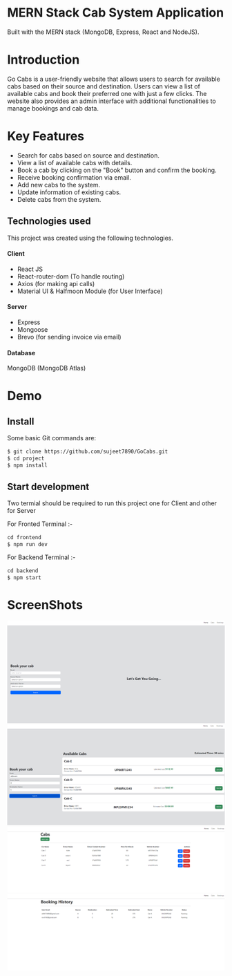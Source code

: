 # MERN Stack Cab System Application
Built with the MERN stack (MongoDB, Express, React and NodeJS).

# Introduction
Go Cabs is a user-friendly website that allows users to search for available cabs based on their source and destination. Users can view a list of available cabs and book their preferred one with just a few clicks. The website also provides an admin interface with additional functionalities to manage bookings and cab data.

# Key Features
- Search for cabs based on source and destination.
- View a list of available cabs with details.
- Book a cab by clicking on the "Book" button and confirm the booking.
- Receive booking confirmation via email.
- Add new cabs to the system.
- Update information of existing cabs.
- Delete  cabs from the system.

## Technologies used
This project was created using the following technologies.


#### Client

- React JS
- React-router-dom (To handle routing)
- Axios (for making api calls)
- Material UI & Halfmoon Module (for User Interface)


#### Server

- Express
- Mongoose
- Brevo (for sending invoice via email)


#### Database
MongoDB (MongoDB Atlas)

# Demo
## Install

Some basic Git commands are:

```
$ git clone https://github.com/sujeet7890/GoCabs.git
$ cd project
$ npm install
```

## Start development

Two termial should be required to run this project one for Client and other for Server

For Fronted Terminal :-

```
cd frontend
$ npm run dev
```
For Backend Terminal :-

```
cd backend
$ npm start
```
# ScreenShots

![Alt text](<Screenshot 2023-11-02 193531.png>)
![Alt text](<Screenshot 2023-11-02 193557.png>)
![Alt text](<Screenshot 2023-11-02 193613.png>)
![Alt text](<Screenshot 2023-11-02 193652.png>)